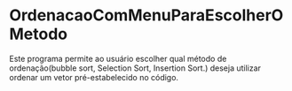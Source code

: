 # OrdenacaoComMenuParaEscolherOMetodo
Este programa permite ao usuário escolher qual método de ordenação(bubble sort, Selection Sort, Insertion Sort.) deseja utilizar ordenar um vetor pré-estabelecido no código.

